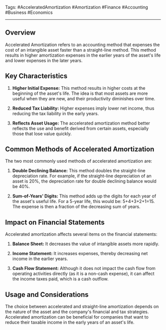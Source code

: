 Tags: #AcceleratedAmortization #Amortization #Finance #Accounting #Business #Economics

---

## Overview

Accelerated Amortization refers to an accounting method that expenses the cost of an intangible asset faster than a straight-line method. This method results in higher amortization expenses in the earlier years of the asset's life and lower expenses in the later years.

## Key Characteristics

1. **Higher Initial Expense:** This method results in higher costs at the beginning of the asset's life. The idea is that most assets are more useful when they are new, and their productivity diminishes over time.
    
2. **Reduced Tax Liability:** Higher expenses imply lower net income, thus reducing the tax liability in the early years.
    
3. **Reflects Asset Usage:** The accelerated amortization method better reflects the use and benefit derived from certain assets, especially those that lose value quickly.
    

## Common Methods of Accelerated Amortization

The two most commonly used methods of accelerated amortization are:

1. **Double Declining Balance:** This method doubles the straight-line depreciation rate. For example, if the straight-line depreciation of an asset is 20%, the depreciation rate for double declining balance would be 40%.
    
2. **Sum-of-Years' Digits:** This method adds up the digits for each year of the asset's useful life. For a 5-year life, this would be: 5+4+3+2+1=15. The expense is then a fraction of the decreasing sum of years.
    

## Impact on Financial Statements

Accelerated amortization affects several items on the financial statements:

1. **Balance Sheet:** It decreases the value of intangible assets more rapidly.
    
2. **Income Statement:** It increases expenses, thereby decreasing net income in the earlier years.
    
3. **Cash Flow Statement:** Although it does not impact the cash flow from operating activities directly (as it is a non-cash expense), it can affect the income taxes paid, which is a cash outflow.
    

## Usage and Considerations

The choice between accelerated and straight-line amortization depends on the nature of the asset and the company's financial and tax strategies. Accelerated amortization can be beneficial for companies that want to reduce their taxable income in the early years of an asset's life.